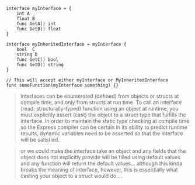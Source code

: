 ```
interface myInterface = {
    int A
    float B
    func GetA() int
    func GetB() float
}

interface myInheritedInterface = myInterface {
    bool  C
    string D
    func GetC() bool
    func GetD() string
}

// This will accept either myInterface or MyInheritedInterface
func someFunction(myInterface something) {}
```

> Interfaces can be enumerated (defined) from objects or structs at compile time, and only from structs at run time. To call an interface (read: structurally-typed) function using an object at runtime, you must explicitly assert (cast) the object to a struct type that fulfills the interface. In order to maintain the static type checking at compile time so the Express compiler can be certain in its ability to predict runtime results, dynamic variables need to be asserted so that the interface will be satisfied.

> or we could make the interface take an object and any fields that the object does not explicitly provide will be filled using default values and any function will return the default values... although this kinda breaks the meaning of interface, however, this is essentially what casting your object to a struct would do....

